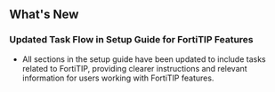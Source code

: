 ## What's New

### Updated Task Flow in Setup Guide for FortiTIP Features

- All sections in the setup guide have been updated to include tasks related to FortiTIP, providing clearer instructions and relevant information for users working with FortiTIP features.

